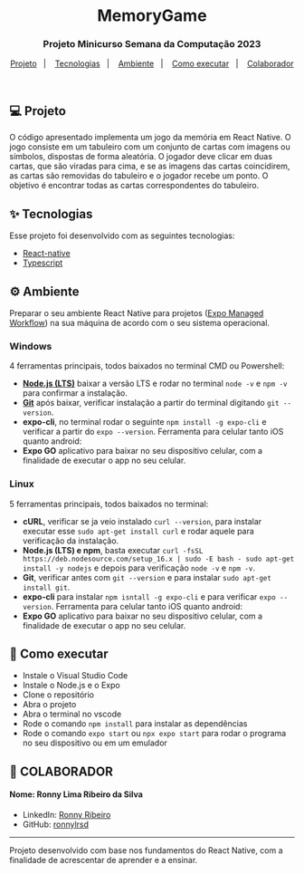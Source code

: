 <h1 align="center">MemoryGame</h1>

<h3 align="center">Projeto Minicurso Semana da Computação 2023</h3>
<p align="center">
  <a href="#-projeto">Projeto</a>&nbsp;&nbsp;&nbsp;|&nbsp;&nbsp;&nbsp;
<a href="#-tecnologias">Tecnologias</a>&nbsp;&nbsp;&nbsp;|&nbsp;&nbsp;&nbsp;
<a href="#%EF%B8%8F-ambiente">Ambiente</a>&nbsp;&nbsp;&nbsp;|&nbsp;&nbsp;&nbsp;
  <a href="#-como-executar">Como executar</a>&nbsp;&nbsp;&nbsp;|&nbsp;&nbsp;&nbsp;
  <a href="#-colaborador">Colaborador</a>
</p>

<br>

## 💻 Projeto

O código apresentado implementa um jogo da memória em React Native. O jogo consiste em um tabuleiro com um conjunto de cartas com imagens ou símbolos, dispostas de forma aleatória. O jogador deve clicar em duas cartas, que são viradas para cima, e se as imagens das cartas coincidirem, as cartas são removidas do tabuleiro e o jogador recebe um ponto. O objetivo é encontrar todas as cartas correspondentes do tabuleiro.

## ✨ Tecnologias

Esse projeto foi desenvolvido com as seguintes tecnologias:

- [React-native](https://reactnative.dev/docs/getting-started)
- [Typescript](https://www.typescriptlang.org/)

## ⚙️ Ambiente
Preparar o seu ambiente React Native para projetos ([Expo Managed Workflow](https://docs.expo.dev/introduction/managed-vs-bare/)) na sua máquina de acordo com o seu sistema operacional.
### Windows
4 ferramentas principais, todos baixados no terminal CMD ou Powershell:
- **[Node.js (LTS)](https://nodejs.org/en/)** baixar a versão LTS e rodar no terminal `node -v` e `npm -v` para confirmar a instalação.
- **[Git](https://git-scm.com/download/win)** após baixar, verificar instalação a partir do terminal digitando `git --version`.
- **expo-cli**, no terminal rodar o seguinte `npm install -g expo-cli` e verificar a partir do `expo --version`.
Ferramenta para celular tanto iOS quanto android:
- **Expo GO** aplicativo para baixar no seu dispositivo celular, com a finalidade de executar o app no seu celular.

### Linux
5 ferramentas principais, todos baixados no terminal:
- **cURL**, verificar se ja veio instalado `curl --version`, para instalar executar esse `sudo apt-get install curl` e rodar aquele para verificação da instalação.
- **Node.js (LTS) e npm**, basta executar `curl -fsSL https://deb.nodesource.com/setup_16.x | sudo -E bash -
sudo apt-get install -y nodejs` e depois para verificação `node -v` e `npm -v`.
- **Git**, verificar antes com `git --version` e para instalar `sudo apt-get install git`.
- **expo-cli** para instalar `npm isntall -g expo-cli` e para verificar `expo --version`.
Ferramenta para celular tanto iOS quanto android:
- **Expo GO** aplicativo para baixar no seu dispositivo celular, com a finalidade de executar o app no seu celular.

## 🚀 Como executar

- Instale o Visual Studio Code
- Instale o Node.js e o Expo
- Clone o repositório
- Abra o projeto
- Abra o terminal no vscode
- Rode o comando `npm install` para instalar as dependências
- Rode o comando `expo start` ou `npx expo start` para rodar o programa no seu dispositivo ou em um emulador

## 👷 COLABORADOR

#### Nome: Ronny Lima Ribeiro da Silva
- LinkedIn: [Ronny Ribeiro](https://www.linkedin.com/in/ronny-lima-ribeiro-da-silva/)
- GitHub: [ronnylrsd](https://github.com/ronnylrsd)


---

Projeto desenvolvido com base nos fundamentos do React Native, com a finalidade de acrescentar de aprender e a ensinar.
